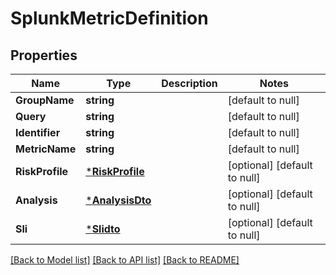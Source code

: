 # SplunkMetricDefinition

## Properties
Name | Type | Description | Notes
------------ | ------------- | ------------- | -------------
**GroupName** | **string** |  | [default to null]
**Query** | **string** |  | [default to null]
**Identifier** | **string** |  | [default to null]
**MetricName** | **string** |  | [default to null]
**RiskProfile** | [***RiskProfile**](RiskProfile.md) |  | [optional] [default to null]
**Analysis** | [***AnalysisDto**](AnalysisDTO.md) |  | [optional] [default to null]
**Sli** | [***Slidto**](SLIDTO.md) |  | [optional] [default to null]

[[Back to Model list]](../README.md#documentation-for-models) [[Back to API list]](../README.md#documentation-for-api-endpoints) [[Back to README]](../README.md)

